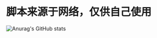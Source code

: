 #  脚本来源于网络，仅供自己使用
![Anurag's GitHub stats](https://github-readme-stats.vercel.app/api?username=Aurora-09&theme=dark&show_icons=true)
<!-- (https://github.com/anuraghazra/github-readme-stats) -->